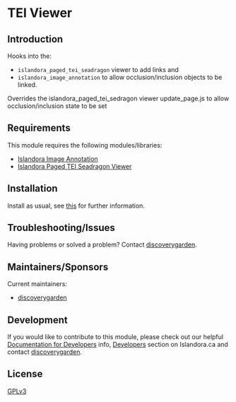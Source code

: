 # TEI Viewer

## Introduction

Hooks into the:
* `islandora_paged_tei_seadragon` viewer to add links and
* `islandora_image_annotation` to allow occlusion/inclusion objects to be linked.


Overrides the islandora_paged_tei_sedragon viewer update_page.js to allow
occlusion/inclusion state to be set

## Requirements

This module requires the following modules/libraries:

* [Islandora Image Annotation](https://github.com/islandora/islandora_image_annotation)
* [Islandora Paged TEI Seadragon Viewer](https://github.com/discoverygarden/islandora_paged_tei_seadragon)

## Installation

Install as usual, see [this](https://drupal.org/documentation/install/modules-themes/modules-7) for further information.

## Troubleshooting/Issues

Having problems or solved a problem? Contact [discoverygarden](http://support.discoverygarden.ca).

## Maintainers/Sponsors

Current maintainers:

* [discoverygarden](http://www.discoverygarden.ca)

## Development

If you would like to contribute to this module, please check out our helpful
[Documentation for Developers](https://github.com/Islandora/islandora/wiki#wiki-documentation-for-developers)
info, [Developers](http://islandora.ca/developers) section on Islandora.ca and
contact [discoverygarden](http://support.discoverygarden.ca).

## License

[GPLv3](http://www.gnu.org/licenses/gpl-3.0.txt)
